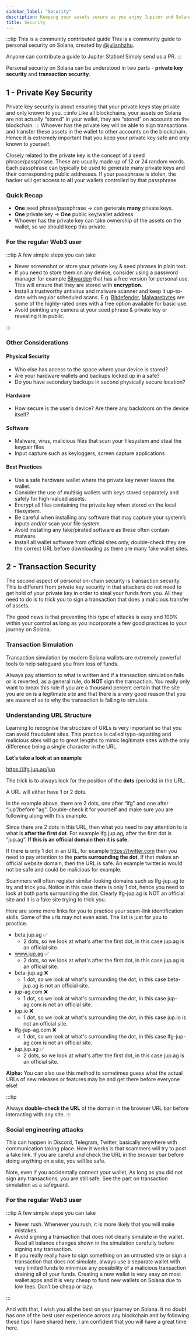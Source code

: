```yaml
---
sidebar_label: "Security"
description: Keeping your assets secure as you enjoy Jupiter and Solana.
title: Security
---
```


<head>
    <title>Security</title>
    <meta name="twitter:card" content="summary" />
</head>

:::tip This is a community contributed guide
This is a community guide to personal security on Solana, created by [@julianhzhu](https://twitter.com/julianhzhu).

Anyone can contribute a guide to Jupiter Station! Simply send us a PR.
:::

Personal security on Solana can be understood in two parts - **private key security** and **transaction security**.

## 1 - Private Key Security

Private key security is about ensuring that your private keys stay private and only known to you.
:::info
Like all blockchains, your assets on Solana are not actually “stored” in your wallet, they are “stored” on accounts on the blockchain.
:::
Whoever has the private key will be able to sign transactions and transfer these assets in the wallet to other accounts on the blockchain. Hence it is extremely important that you keep your private key safe and only known to yourself.

Closely related to the private key is the concept of a seed phrase/passphrase. These are usually made up of 12 or 24 random words. Each passphrase can typically be used to generate many private keys and their corresponding public addresses. If your passphrase is stolen, the hacker will get access to **all** your wallets controlled by that passphrase.

### Quick Recap

- **One** seed phrase/passphrase → can generate **many** private keys.
- **One** private key → **One** public key/wallet address
- Whoever has the private key can take ownership of the assets on the wallet, so we should keep this private.

### For the regular Web3 user

:::tip A few simple steps you can take

- Never screenshot or store your private key & seed phrases in plain text.
- If you need to store them on any device, consider using a password manager for example [Bitwarden](https://bitwarden.com/) that has a free version for personal use. This will ensure that they are stored with **encryption**.
- Install a trustworthy antivirus and malware scanner and keep it up-to-date with regular scheduled scans. E.g. [Bitdefender](https://www.bitdefender.com/), [Malwarebytes](https://www.malwarebytes.com/) are some of the highly-rated ones with a free option available for basic use.
- Avoid pointing any camera at your seed phrase & private key or revealing it in public.

:::

### Other Considerations

#### Physical Security

- Who else has access to the space where your device is stored? 
- Are your hardware wallets and backups locked up in a safe? 
- Do you have secondary backups in second physically secure location?

#### Hardware

- How secure is the user’s device? Are there any backdoors on the device itself?

#### Software

- Malware, virus, malicious files that scan your filesystem and steal the keypair files
- Input capture such as keyloggers, screen capture applications

#### Best Practices

- Use a safe hardware wallet where the private key never leaves the wallet.
- Consider the use of multisig wallets with keys stored separately and safely for high-valued assets.
- Encrypt all files containing the private key when stored on the local filesystem.
- Be careful when installing any software that may capture your system’s inputs and/or scan your file system.
- Avoid installing any fake/pirated software as these often contain malware.
- Install all wallet software from official sites only, double-check they are the correct URL before downloading as there are many fake wallet sites.

## 2 - Transaction Security

The second aspect of personal on-chain security is transaction security. This is different from private key security in that attackers do not need to get hold of your private key in order to steal your funds from you. All they need to do is to trick you to sign a transaction that does a malicious transfer of assets.

The good news is that preventing this type of attacks is easy and 100% within your control as long as you incorporate a few good practices to your journey on Solana.

### Transaction Simulation

Transaction simulation by modern Solana wallets are extremely powerful tools to help safeguard you from loss of funds.

Always pay attention to what is written and if a transaction simulation fails or is reverted, as a general rule, do **NOT** sign the transaction. You really only want to break this rule if you are a thousand percent certain that the site you are on is a legitimate site and that there is a very good reason that you are aware of as to why the transaction is failing to simulate.

### Understanding URL Structure

Learning to recognise the structure of URLs is very important so that you can avoid fraudulent sites. This practice is called typo-squatting and malicious sites will go to great lengths to mimic legitimate sites with the only difference being a single character in the URL.

**Let’s take a look at an example**

https://lfg.jup.ag/jup

The trick is to always look for the position of the **dots** (periods) in the URL.

A URL will either have 1 or 2 dots.

In the example above, there are 2 dots, one after “lfg” and one after “jup”/before "ag". Double-check it for yourself and make sure you are following along with this example.

Since there are 2 dots in this URL, then what you need to pay attention to is what is **after the first dot**. For example lfg.jup.ag, after the first dot is “jup.ag”. **If this is an official domain then it is safe.**

If there is only 1 dot in an URL, for example https://twitter.com then you need to pay attention to the **parts surrounding the dot**. If that makes an official website domain, then the URL is safe. An example twitter.io would not be safe and could be malicious for example.

Scammers will often register similar-looking domains such as lfg-jup.ag to try and trick you. Notice in this case there is only 1 dot, hence you need to look at both parts surrounding the dot. Clearly lfg-jup.ag is NOT an official site and it is a fake site trying to trick you.

Here are some more links for you to practice your scam-link identification skills. Some of the urls may not even exist. The list is just for you to practice.

- beta.jup.ag ✅
  - 2 dots, so we look at what's after the first dot, in this case jup.ag is an official site.
- www.jup.ag ✅
  - 2 dots, so we look at what's after the first dot, in this case jup.ag is an official site.
- beta-jup.ag ❌
  - 1 dot, so we look at what's surrounding the dot, in this case beta-jup.ag is not an official site.
- jup-ag.com ❌
  - 1 dot, so we look at what's surrounding the dot, in this case jup-ag.com is not an official site.
- jup.io ❌
  - 1 dot, so we look at what's surrounding the dot, in this case jup.io is not an official site.
- lfg-jup-ag.com ❌
  - 1 dot, so we look at what's surrounding the dot, in this case lfg-jup-ag.com is not an official site.
- jup.jup.ag ✅
  - 2 dots, so we look at what's after the first dot, in this case jup.ag is an official site.

**Alpha:** You can also use this method to sometimes guess what the actual URLs of new releases or features may be and get there before everyone else!

:::tip

Always **double-check the URL** of the domain in the browser URL bar before interacting with any site.
:::

### Social engineering attacks

This can happen in Discord, Telegram, Twitter, basically anywhere with communication taking place. How it works is that scammers will try to post a fake link. If you are careful and check the URL in the browser bar before doing anything on a site, you will be safe.

Note, even if you accidentally connect your wallet, As long as you did not sign any transactions, you are still safe. See the part on transaction simulation as a safeguard.

### For the regular Web3 user

:::tip A few simple steps you can take

- Never rush. Whenever you rush, it is more likely that you will make mistakes.
- Avoid signing a transaction that does not clearly simulate in the wallet. Read all balance changes shown in the simulation carefully before signing any transaction.
- If you really really have to sign something on an untrusted site or sign a transaction that does not simulate, always use a separate wallet with very limited funds to minimize any possibility of a malicious transaction draining all of your funds. Creating a new wallet is very easy on most wallet apps and it is very cheap to fund new wallets on Solana due to low fees. Don’t be cheap or lazy.

:::

And with that, I wish you all the best on your journey on Solana. It no doubt has one of the best user experience across any blockchain and by following these tips I have shared here, I am confident that you will have a great time here.